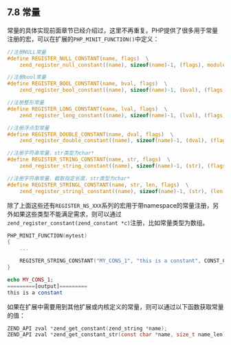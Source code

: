 ## 7.8 常量
常量的具体实现前面章节已经介绍过，这里不再重复。PHP提供了很多用于常量注册的宏，可以在扩展的`PHP_MINIT_FUNCTION()`中定义：
```c
//注册NULL常量
#define REGISTER_NULL_CONSTANT(name, flags)  \
    zend_register_null_constant((name), sizeof(name)-1, (flags), module_number)

//注册bool常量
#define REGISTER_BOOL_CONSTANT(name, bval, flags)  \
    zend_register_bool_constant((name), sizeof(name)-1, (bval), (flags), module_number)

//注册整形常量
#define REGISTER_LONG_CONSTANT(name, lval, flags)  \
    zend_register_long_constant((name), sizeof(name)-1, (lval), (flags), module_number)

//注册浮点型常量
#define REGISTER_DOUBLE_CONSTANT(name, dval, flags)  \
    zend_register_double_constant((name), sizeof(name)-1, (dval), (flags), module_number)

//注册字符串常量，str类型为char*
#define REGISTER_STRING_CONSTANT(name, str, flags)  \
    zend_register_string_constant((name), sizeof(name)-1, (str), (flags), module_number)

//注册字符串常量，截取指定长度，str类型为char*
#define REGISTER_STRINGL_CONSTANT(name, str, len, flags)  \
    zend_register_stringl_constant((name), sizeof(name)-1, (str), (len), (flags), module_number)
```
除了上面这些还有`REGISTER_NS_XXX`系列的宏用于带namespace的常量注册，另外如果这些类型不能满足需求，则可以通过`zend_register_constant(zend_constant *c)`注册，比如常量类型为数组。
```c
PHP_MINIT_FUNCTION(mytest)
{   
    ...

    REGISTER_STRING_CONSTANT("MY_CONS_1", "this is a constant", CONST_CS | CONST_PERSISTENT);
}
```
```php
echo MY_CONS_1;
=========[output]=========
this is a constant
```
如果在扩展中需要用到其他扩展或内核定义的常量，则可以通过以下函数获取常量的值：
```c
ZEND_API zval *zend_get_constant(zend_string *name);
ZEND_API zval *zend_get_constant_str(const char *name, size_t name_len);
```
